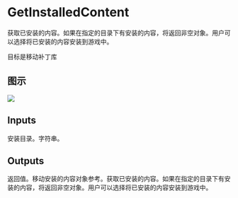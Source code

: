 # GetInstalledContent

获取已安装的内容。如果在指定的目录下有安装的内容，将返回非空对象。用户可以选择将已安装的内容安装到游戏中。

目标是移动补丁库

## 图示

![]($-20221218-20061547.png)

## Inputs

安装目录。字符串。  

## Outputs

返回值。移动安装的内容对象参考。获取已安装的内容。如果在指定的目录下有安装的内容，将返回非空对象。用户可以选择将已安装的内容安装到游戏中。
